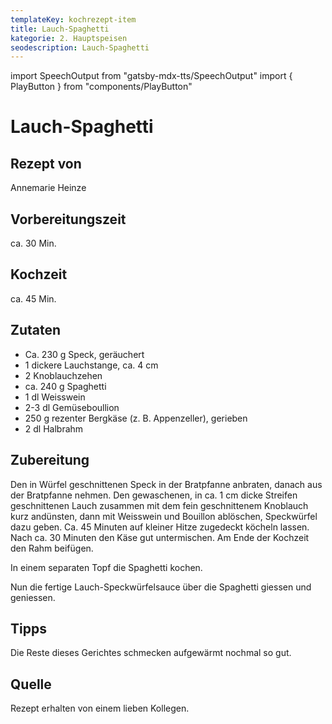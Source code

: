 ```yaml
---
templateKey: kochrezept-item
title: Lauch-Spaghetti
kategorie: 2. Hauptspeisen
seodescription: Lauch-Spaghetti
---
```

import SpeechOutput from "gatsby-mdx-tts/SpeechOutput"
import { PlayButton } from "components/PlayButton"

<SpeechOutput id="kochrezept-annemarie-heinze-lauch-spaghetti" customPlayButton={PlayButton}>

# Lauch-Spaghetti

## Rezept von

Annemarie Heinze

## Vorbereitungszeit

ca. 30 Min.

## Kochzeit
 
ca. 45 Min. 

## Zutaten
- Ca. 230 g Speck, geräuchert
- 1 dickere Lauchstange, ca. 4 cm
- 2 Knoblauchzehen
- ca. 240 g Spaghetti
- 1 dl Weisswein
- 2-3 dl Gemüseboullion
- 250 g rezenter Bergkäse (z. B. Appenzeller), gerieben 
- 2 dl Halbrahm 


## Zubereitung
Den in Würfel geschnittenen Speck in der Bratpfanne anbraten, danach aus der Bratpfanne nehmen. Den gewaschenen, in ca. 1 cm dicke Streifen geschnittenen Lauch zusammen mit dem fein geschnittenem Knoblauch kurz andünsten, dann mit Weisswein und Bouillon ablöschen, Speckwürfel dazu geben. Ca. 45 Minuten auf kleiner Hitze zugedeckt köcheln lassen. Nach ca. 30 Minuten den  Käse gut untermischen. Am Ende der Kochzeit den Rahm beifügen. 

In einem separaten Topf die Spaghetti kochen.

Nun die fertige Lauch-Speckwürfelsauce über die Spaghetti giessen und geniessen.

## Tipps
Die Reste dieses Gerichtes schmecken aufgewärmt nochmal so gut. 



## Quelle
Rezept erhalten von einem lieben Kollegen. 

</SpeechOutput>